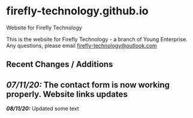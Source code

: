 # firefly-technology.github.io
Website for Firefly Technology

This is the website for Firefly Technology - a branch of Young Enterprise.
Any questions, please email firefly-technology@outlook.com

## Recent Changes / Additions
***07/11/20:*** The contact form is now working properly. Website links updates
---
***08/11/20:***  Updated some text 
